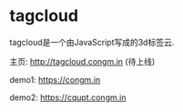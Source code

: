 tagcloud
========
tagcloud是一个由JavaScript写成的3d标签云.

主页: http://tagcloud.congm.in (待上线)

demo1: https://congm.in

demo2: https://cqupt.congm.in

